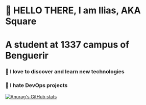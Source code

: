 # 👋 HELLO THERE, I am Ilias, AKA Square
# A student at 1337 campus of Benguerir

### 🔭 I love to discover and learn new technologies
### 🤯 I hate DevOps projects

[![Anurag's GitHub stats](https://github-readme-stats.vercel.app/apiiliaselbadaouianuraghazra)](https://github.com/anuraghazra/github-readme-stats)
